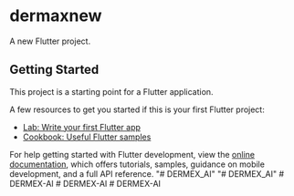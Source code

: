 # dermaxnew

A new Flutter project.

## Getting Started

This project is a starting point for a Flutter application.

A few resources to get you started if this is your first Flutter project:

- [Lab: Write your first Flutter app](https://docs.flutter.dev/get-started/codelab)
- [Cookbook: Useful Flutter samples](https://docs.flutter.dev/cookbook)

For help getting started with Flutter development, view the
[online documentation](https://docs.flutter.dev/), which offers tutorials,
samples, guidance on mobile development, and a full API reference.
"# DERMEX_AI" 
"# DERMEX_AI" 
#   D E R M E X - A I  
 #   D E R M E X - A I  
 #   D E R M E X - A I  
 